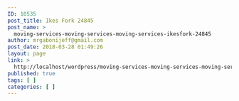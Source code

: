 ```yaml
---
ID: 10535
post_title: Ikes Fork 24845
post_name: >
  moving-services-moving-services-moving-services-ikesfork-24845
author: mrgabonijeff@gmail.com
post_date: 2018-03-28 01:49:26
layout: page
link: >
  http://localhost/wordpress/moving-services-moving-services-moving-services-ikesfork-24845/
published: true
tags: [ ]
categories: [ ]
---
```

